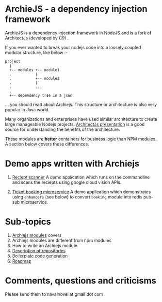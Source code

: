 # ArchieJS - a dependency injection framework

ArchieJS is a dependency injection framework in NodeJS and is a fork of ArchitectJs (developed by C9) .

If you ever wanted to break your nodejs code into a loosely coupled modular structure, like below :-

```
project
  |
  +-- modules +-- module1
  .           | 
  .           +-- module2
  .           |
  .           ...  
  .   
  +-- dependency tree in a json
```

... you should read about Archiejs. This structure or architecture is also very popular in Java world.

Many organizations and enterprises have used similar architecture to create large manageable Nodejs projects. [ArchitectJs presentation](http://www.slideshare.net/sergimansilla/architecting-large-nodejs-applications-14912706) is a good source for understanding the benefits of the architecture.

These modules are **better** containers for business logic than NPM modules. A section below covers these differences.

# Demo apps written with Archiejs

1. [Reciept scanner](https://github.com/archiejs/demo-basicapp-googlecloudvision-reciept-scanner) 
  A demo application which runs on the commandline and scans the reciepts using google cloud vision APIs.

2. [Ticket booking microservice](https://github.com/archiejs/demo-webapp-mongo-redis-ticket_booking) 
  A demo application which demonstrates using `enhancers` (see below) to convert `booking` module into redis pub-sub microservice.

# Sub-topics

1. [Archiejs modules](#tbd) covers
  1. Archiejs modules are different from npm modules
  2. How to write an Archiejs module
2. [Description of repositories](#tbd)
3. [Boilerplate code generation](#tbd)
4. [Roadmap](#tbd)

# Comments, questions and criticisms

Please send them to navalnovel at gmail dot com
